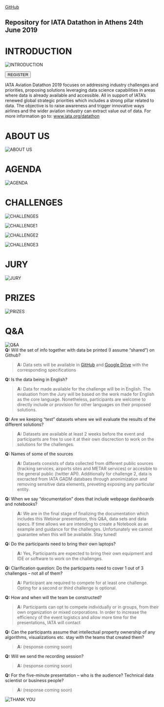 <a href="https://github.com/IATAdatathon/Athens19">GitHub</a>

Repository for IATA Datathon in Athens 24th June 2019
---
# INTRODUCTION
![INTRODUCTION](https://github.com/IATAdatathon/Athens19/blob/master/Webinar/img/Slide1.JPG?raw=true)

<p style=""><button name="button" onclick="https://www.eventbrite.com/e/iata-aviation-datathon-registration-60260500780">REGISTER</button></p>

IATA Aviation Datathon 2019 focuses on addressing industry challenges and priorities, proposing solutions leveraging data science capabilities in areas where data is already available and accessible. All in support of IATA’s renewed global strategic priorities which includes a strong pillar related to data. The objective is to raise awareness and trigger innovative ways airlines and the wider aviation industry can extract value out of data.
For more information go to: www.iata.org/datathon 

# ABOUT US
![ABOUT US](https://github.com/IATAdatathon/Athens19/blob/master/Webinar/img/Slide2.JPG?raw=true)

# AGENDA
![AGENDA](https://github.com/IATAdatathon/Athens19/blob/master/Webinar/img/Slide5.JPG?raw=true)

# CHALLENGES
![CHALLENGES](https://github.com/IATAdatathon/Athens19/blob/master/Webinar/img/Slide6.JPG?raw=true)

![CHALLENGE1](https://github.com/IATAdatathon/Athens19/blob/master/Webinar/img/Slide7.JPG?raw=true)

![CHALLENGE2](https://github.com/IATAdatathon/Athens19/blob/master/Webinar/img/Slide8.JPG?raw=true)

![CHALLENGE3](https://github.com/IATAdatathon/Athens19/blob/master/Webinar/img/Slide9.JPG?raw=true)

# JURY
![JURY](https://github.com/IATAdatathon/Athens19/blob/master/Webinar/img/Slide10.JPG?raw=true)

# PRIZES
![PRIZES](https://github.com/IATAdatathon/Athens19/blob/master/Webinar/img/Slide11.JPG?raw=true)

# Q&A
![Q&A](https://github.com/IATAdatathon/Athens19/blob/master/Webinar/img/Slide12.JPG?raw=true)
<br>
**Q:** Will the set of info together with data be printed (I assume “shared”) on Github?<br> 
>**A:** Data sets will be available in [GitHub](https://github.com/IATAdatathon/Athens19) and [Google Drive](https://drive.google.com/drive/folders/16rVqW4TR3eQJ_1SFy7uBzGYCAGF3657k?usp=sharing) with the corresponding specifications<br>

**Q:** Is the data being in English?<br>
>**A:** Data for made available for the challenge will be in English. The evaluation from the Jury will be based on the work made for English as the core language. Nonetheless, participants are welcome to directly include or provision for other languages on their proposed solutions.<br>

**Q:** Are we keeping “test” datasets where we will evaluate the results of the different solutions?<br>
>**A:** Datasets are available at least 2 weeks before the event and participants are free to use it at their own discrection to work on the solutions for the challenges.<br>

**Q:** Names of some of the sources<br>
>**A:** Datasets consists of data collected from different public sources (tracking services, airports sites and METAR services) or accesible to the general public (twitter API). Additionally for challenge 2, data is excracted from IATA GADM databaes through anonimization and removing sensitive data elements, preveting exposing any particular entity.<br>

**Q:** When we say “documentation” does that include webpage dashboards and notebooks?<br>
>**A:** We are in the final stage of finalizing the documentation which includes this Webinar presentation, this Q&A, data sets and data specs. If time allows we are intending to create a Notebook as an example and guidance for the challenges. Unfortunately we cannot guarantee when this will be available. Stay tuned! <br>

**Q:** Do the participants need to bring their own laptops?<br>
>**A:** Yes, Participants are expected to bring their own equipment and IDE or software to work on the challenges.<br>

**Q:** Clarification question: Do the participants need to cover 1 out of 3 challenges – not all of them?<br>
>**A:** Participant are required to compete for at least one challenge. Opting for a second or third challenge is optional.<br>

**Q:** How and when will the team be constructed?<br>
>**A:** Participants can opt to compete individually or in groups, from their own organization or mixed corporations. In order to increase the efficiency of the event logistics and allow more time for the presentations, IATA will contact <br>

**Q:** Can the participants assume that intellectual property ownership of any algorithms, visualizations etc. stay with the teams that created them?<br>
>**A:** (response coming soon)<br>

**Q:** Will we send the recording session?<br>
>**A:** (response coming soon)<br>

**Q:** For the five-minute presentation – who is the audience? Technical data scientist or business people?<br>
>**A:** (response coming soon)<br>

![THANK YOU](https://github.com/IATAdatathon/Athens19/blob/master/Webinar/img/Slide13.JPG?raw=true)





